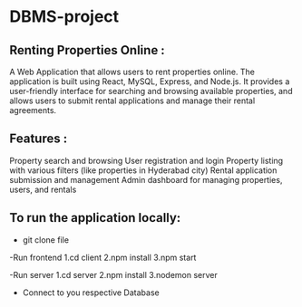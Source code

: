 # DBMS-project
## Renting Properties Online :
A Web Application that allows users to rent properties online. The application is built using React, MySQL, Express, and Node.js. 
It provides a user-friendly interface for searching and browsing available properties, and allows users to submit rental applications 
and manage their rental agreements.

## Features : 
Property search and browsing
User registration and login
Property listing with  various filters (like properties in Hyderabad city) 
Rental application submission and management 
Admin dashboard for managing properties, users, and rentals

## To run the application locally: 
- git clone file

-Run frontend
1.cd client 
2.npm install 
3.npm start

-Run server
1.cd server
2.npm install 
3.nodemon server

- Connect to you respective Database
